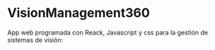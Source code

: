 # VisionManagement360

App web programada con Reack, Javascript y css para la gestión de sistemas de visión:
